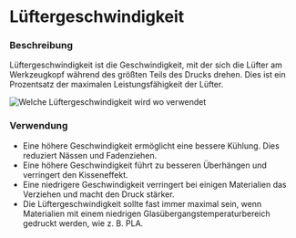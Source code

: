 Lüftergeschwindigkeit
====
### **Beschreibung**
Lüftergeschwindigkeit ist die Geschwindigkeit, mit der sich die Lüfter am Werkzeugkopf während des größten Teils des Drucks drehen. Dies ist ein Prozentsatz der maximalen Leistungsfähigkeit der Lüfter.

![Welche Lüftergeschwindigkeit wird wo verwendet](../images/cool_fan_speed.svg)

### **Verwendung**
* Eine höhere Geschwindigkeit ermöglicht eine bessere Kühlung. Dies reduziert Nässen und Fadenziehen.
* Eine höhere Geschwindigkeit führt zu besseren Überhängen und verringert den Kisseneffekt.
* Eine niedrigere Geschwindigkeit verringert bei einigen Materialien das Verziehen und macht den Druck stärker.
* Die Lüftergeschwindigkeit sollte fast immer maximal sein, wenn Materialien mit einem niedrigen Glasübergangstemperaturbereich gedruckt werden, wie z. B. PLA.